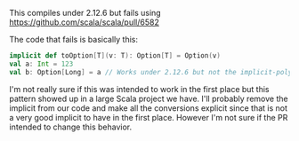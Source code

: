 This compiles under 2.12.6 but fails using https://github.com/scala/scala/pull/6582

The code that fails is basically this:

```scala
implicit def toOption[T](v: T): Option[T] = Option(v)
val a: Int = 123
val b: Option[Long] = a // Works under 2.12.6 but not the implicit-poly-prune-2.12.x PR
```

I'm not really sure if this was intended to work in the first place but this pattern
showed up in a large Scala project we have.  I'll probably remove the implicit from
our code and make all the conversions explicit since that is not a very good implicit
to have in the first place.  However I'm not sure if the PR intended to change this
behavior.
